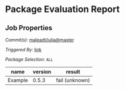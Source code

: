 # Package Evaluation Report

## Job Properties

*Commit(s):* [maleadt/julia@master](https://github.com/maleadt/julia/commit/master)

*Triggered By:* [link](https://www.test.com)

*Package Selection:* `ALL`

| name | version | result |
|------|---------|--------|
| Example | 0.5.3 | fail (unknown) |